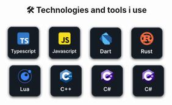 <h2 align="center">🛠️ Technologies and tools i use</h2>

<p align="center">
  <img 
    src="./src/global/asset/illustration/typescript.svg"
    width="96px"
    alt="typescript"   
  />
  &nbsp;
  <img 
    src="./src/global/asset/illustration/javascript.svg"
    width="96px"
    alt="javascript"   
  />
  &nbsp;
  <img 
    src="./src/global/asset/illustration/dart.svg"
    width="96px"
    alt="dart"   
  />
  &nbsp;
  <img
    src="./src/global/asset/illustration/rust.svg"
    width="96px"
    alt="rust"   
  />
  &nbsp;
  <img 
    src="./src/global/asset/illustration/lua.svg"
    width="96px"
    alt="lua"   
  />
  &nbsp;
  <img 
    src="./src/global/asset/illustration/c++.svg"
    width="96px"
    alt="c++"   
  />
  &nbsp;
  <img 
    src="./src/global/asset/illustration/csharp.svg"
    width="96px"
    alt="c#"   
  />
  &nbsp;
  <img 
    src="./src/global/asset/illustration/csharp.svg"
    width="96px"
    alt="c#"   
  />
</p>